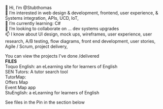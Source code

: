 <!--- Stubthomas/Stubthomas is a ✨ special ✨ repository because its `README.md` (this file) appears on your GitHub profile.
You can click the Preview link to take a look at your changes.--->

 👋 Hi, I’m @Stubthomas<br>
 👀 I’m interested in web design & development, frontend, user experience, & Systems integration, APIs, UCD, IoT, <br>
 🌱 I’m currently learning: C# <br>
 💞️ I’m looking to collaborate on ... dev systems upgrades<br>
 📫 I know about UI design, mock ups, wireframes, user experience, user research, A/B testing, flow diagrams, front end development, user stories, Agile / Scrum, project delivery,  

You can view the projects I've done /delivered  
<b>FILES</b><br>
Toquo English:  an eLearning site for learners of English<br>
SEN Tutors: A tutor search tool<br>
TutorMap:  <br>
Offers Map <br>
Event Map app<br>
StuEnglish: a eLearning for learners of English<br> 

See files in the Pin in the section below 

